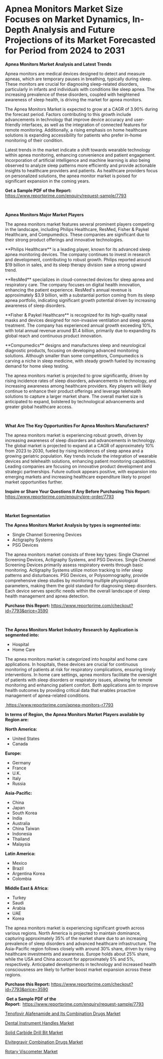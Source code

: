<p><h1>Apnea Monitors Market Size Focuses on Market Dynamics, In-Depth Analysis and Future Projections of its Market Forecasted for Period from 2024 to 2031</h1></p><p><strong>Apnea Monitors Market Analysis and Latest Trends</strong></p>
<p><p>Apnea monitors are medical devices designed to detect and measure apneas, which are temporary pauses in breathing, typically during sleep. These monitors are crucial for diagnosing sleep-related disorders, particularly in infants and individuals with conditions like sleep apnea. The increasing prevalence of these disorders, coupled with heightened awareness of sleep health, is driving the market for apnea monitors.</p><p>The Apnea Monitors Market is expected to grow at a CAGR of 3.90% during the forecast period. Factors contributing to this growth include advancements in technology that improve device accuracy and user-friendly interfaces, as well as the integration of connected features for remote monitoring. Additionally, a rising emphasis on home healthcare solutions is expanding accessibility for patients who prefer in-home monitoring of their condition.</p><p>Latest trends in the market indicate a shift towards wearable technology within apnea monitoring, enhancing convenience and patient engagement. Incorporation of artificial intelligence and machine learning is also being observed to analyze sleep patterns more efficiently and provide actionable insights to healthcare providers and patients. As healthcare providers focus on personalized solutions, the apnea monitor market is poised for significant expansion in the coming years.</p></p>
<p><strong>Get a Sample PDF of the Report:&nbsp;</strong> <a href="https://www.reportprime.com/enquiry/request-sample/7793?utm_campaign=1123&utm_medium=2&utm_source=Github&utm_content=ia&utm_term=25112024&utm_id=apnea-monitors">https://www.reportprime.com/enquiry/request-sample/7793</a></p>
<p>&nbsp;</p>
<p><strong>Apnea Monitors Major Market Players</strong></p>
<p><p>The apnea monitors market features several prominent players competing in the landscape, including Philips Healthcare, ResMed, Fisher & Paykel Healthcare, and Compumedics. These companies are significant due to their strong product offerings and innovative technologies.</p><p>**Philips Healthcare** is a leading player, known for its advanced sleep apnea monitoring devices. The company continues to invest in research and development, contributing to robust growth. Philips reported around $19 billion in sales, and its sleep therapy division saw a strong upward trend.</p><p>**ResMed** specializes in cloud-connected devices for sleep apnea and respiratory care. The company focuses on digital health innovation, enhancing the patient experience. ResMed's annual revenue is approximately $3.9 billion, with a substantial portion coming from its sleep apnea portfolio, indicating significant growth potential driven by increasing awareness of sleep disorders.</p><p>**Fisher & Paykel Healthcare** is recognized for its high-quality nasal masks and devices designed for non-invasive ventilation and sleep apnea treatment. The company has experienced annual growth exceeding 10%, with total annual revenue around $1.4 billion, primarily due to expanding its global reach and continuous product innovation.</p><p>**Compumedics** designs and manufactures sleep and neurological diagnostic products, focusing on developing advanced monitoring solutions. Although smaller than some competitors, Compumedics is carving a niche in sleep medicine, with steady growth fueled by increasing demand for home sleep testing.</p><p>The apnea monitors market is projected to grow significantly, driven by rising incidence rates of sleep disorders, advancements in technology, and increasing awareness among healthcare providers. Key players will likely continue to enhance their product offerings and leverage telehealth solutions to capture a larger market share. The overall market size is anticipated to expand, bolstered by technological advancements and greater global healthcare access.</p></p>
<p>&nbsp;</p>
<p><strong>What Are The Key Opportunities For Apnea Monitors Manufacturers?</strong></p>
<p><p>The apnea monitors market is experiencing robust growth, driven by increasing awareness of sleep disorders and advancements in technology. The global market is projected to expand at a CAGR of approximately 10% from 2023 to 2030, fueled by rising incidences of sleep apnea and a growing geriatric population. Key trends include the integration of wearable devices and telehealth solutions, enhancing patient monitoring capabilities. Leading companies are focusing on innovative product development and strategic partnerships. Future outlook appears positive, with expansion into emerging markets and increasing healthcare expenditure likely to propel market opportunities further.</p></p>
<p><strong>Inquire or Share Your Questions If Any Before Purchasing This Report:</strong> <a href="https://www.reportprime.com/enquiry/pre-order/7793?utm_campaign=1123&utm_medium=2&utm_source=Github&utm_content=ia&utm_term=25112024&utm_id=apnea-monitors">https://www.reportprime.com/enquiry/pre-order/7793</a></p>
<p>&nbsp;</p>
<p><strong>Market Segmentation</strong></p>
<p><strong>The Apnea Monitors Market Analysis by types is segmented into:</strong></p>
<p><ul><li>Single Channel Screening Devices</li><li>Actigraphy Systems</li><li>PSG Devices</li></ul></p>
<p><p>The apnea monitors market consists of three key types: Single Channel Screening Devices, Actigraphy Systems, and PSG Devices. Single Channel Screening Devices primarily assess respiratory events through basic monitoring. Actigraphy Systems utilize motion tracking to infer sleep patterns and disturbances. PSG Devices, or Polysomnography, provide comprehensive sleep studies by monitoring multiple physiological parameters, making them the gold standard for diagnosing sleep disorders. Each device serves specific needs within the overall landscape of sleep health management and apnea detection.</p></p>
<p><strong>Purchase this Report:&nbsp;</strong><a href="https://www.reportprime.com/checkout?id=7793&price=3590&utm_campaign=1123&utm_medium=2&utm_source=Github&utm_content=ia&utm_term=25112024&utm_id=apnea-monitors">https://www.reportprime.com/checkout?id=7793&price=3590</a></p>
<p>&nbsp;</p>
<p><strong>The Apnea Monitors Market Industry Research by Application is segmented into:</strong></p>
<p><ul><li>Hospital</li><li>Home Care</li></ul></p>
<p><p>The apnea monitors market is categorized into hospital and home care applications. In hospitals, these devices are crucial for continuous monitoring of patients at risk for respiratory complications, ensuring timely interventions. In home care settings, apnea monitors facilitate the oversight of patients with sleep disorders or respiratory issues, allowing for remote monitoring and enhancing patient comfort. Both applications aim to improve health outcomes by providing critical data that enables proactive management of apnea-related conditions.</p></p>
<p><a href="https://www.reportprime.com/apnea-monitors-r7793?utm_campaign=1123&utm_medium=2&utm_source=Github&utm_content=ia&utm_term=25112024&utm_id=apnea-monitors">&nbsp;https://www.reportprime.com/apnea-monitors-r7793</a></p>
<p><strong>In terms of Region, the Apnea Monitors Market Players available by Region are:</strong></p>
<p>
    <p> <strong> North America: </strong>
        <ul>
            <li>United States</li>
            <li>Canada</li>
        </ul>
        </p> 
    <p> <strong> Europe: </strong>
        <ul>
            <li>Germany</li>
            <li>France</li>
            <li>U.K.</li>
            <li>Italy</li>
            <li>Russia</li>
        </ul>
        </p> 
    <p> <strong> Asia-Pacific: </strong>
        <ul>
            <li>China</li>
            <li>Japan</li>
            <li>South Korea</li>
            <li>India</li>
            <li>Australia</li>
            <li>China Taiwan</li>
            <li>Indonesia</li>
            <li>Thailand</li>
            <li>Malaysia</li>
        </ul>
        </p> 
    <p> <strong> Latin America: </strong>
        <ul>
            <li>Mexico</li>
            <li>Brazil</li>
            <li>Argentina Korea</li>
            <li>Colombia</li>
        </ul>
        </p> 
    <p> <strong> Middle East & Africa: </strong>
        <ul>
            <li>Turkey</li>
            <li>Saudi</li>
            <li>Arabia</li>
            <li>UAE</li>
            <li>Korea</li>
        </ul>
    </p>
    </p>
<p><p>The apnea monitors market is experiencing significant growth across various regions. North America is projected to maintain dominance, capturing approximately 35% of the market share due to an increasing prevalence of sleep disorders and advanced healthcare infrastructure. The Asia-Pacific region follows closely with around 30% share, driven by rising healthcare investments and awareness. Europe holds about 25% share, while the USA and China account for approximately 5% and 5%, respectively. Anticipated developments in technology and increased health consciousness are likely to further boost market expansion across these regions.</p></p>
<p><strong>Purchase this Report: </strong><a href="https://www.reportprime.com/checkout?id=7793&price=3590&utm_campaign=1123&utm_medium=2&utm_source=Github&utm_content=ia&utm_term=25112024&utm_id=apnea-monitors">https://www.reportprime.com/checkout?id=7793&price=3590</a></p>
<p>&nbsp;<strong>Get a Sample PDF of the Report:&nbsp;&nbsp;</strong><a href="https://www.reportprime.com/enquiry/request-sample/7793?utm_campaign=1123&utm_medium=2&utm_source=Github&utm_content=ia&utm_term=25112024&utm_id=apnea-monitors">https://www.reportprime.com/enquiry/request-sample/7793</a></p>
<p><strong></strong></p>
<p><p><a href="https://issuu.com/reportprime-2/docs/tenofovir-alafenamide-and-its-combi_c7d6881ef401bc?utm_campaign=1123&utm_medium=2&utm_source=Github&utm_content=ia&utm_term=25112024&utm_id=apnea-monitors">Tenofovir Alafenamide and Its Combination Drugs Market</a></p><p><a href="https://github.com/thorntocarlota7676/Market-Research-Report-List-1/blob/main/dental-instrument-handles-market.md?utm_campaign=1123&utm_medium=2&utm_source=Github&utm_content=ia&utm_term=25112024&utm_id=apnea-monitors">Dental Instrument Handles Market</a></p><p><a href="https://www.linkedin.com/pulse/solid-carbide-drill-bit-market-size-industry-outlook-detailed-claze?utm_campaign=1123&utm_medium=2&utm_source=Github&utm_content=ia&utm_term=25112024&utm_id=apnea-monitors">Solid Carbide Drill Bit Market</a></p><p><a href="https://issuu.com/reportprime-2/docs/elvitegravir-combination-drugs-mark_89f03183851acd?utm_campaign=1123&utm_medium=2&utm_source=Github&utm_content=ia&utm_term=25112024&utm_id=apnea-monitors">Elvitegravir Combination Drugs Market</a></p><p><a href="https://www.linkedin.com/pulse/market-revenue-growth-forecast-rotary-viscometer-45-cagr-from-nwzsc?utm_campaign=1123&utm_medium=2&utm_source=Github&utm_content=ia&utm_term=25112024&utm_id=apnea-monitors">Rotary Viscometer Market</a></p></p>